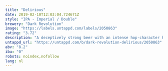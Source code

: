 ```yaml
---
title: "Delirious"
date: 2019-02-10T12:03:04.724671Z
style: "IPA - Imperial / Double"
brewery: "Dark Revolution"
image: "https://labels.untappd.com/labels/2050863"
rating: "3.72"
description: "A deceptively strong beer with an intense hop-character highlighted by pronounced notes of citrus and pine. Well balanced bitterness leading to a dry finish generating an exceptionally quaffable Double IPA."
untappd_url: "https://untappd.com/b/dark-revolution-delirious/2050863"
abv: "8.2"
ibu: "0"
robots: noindex,nofollow
lang: nl
---
```

